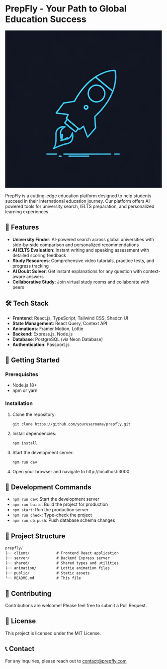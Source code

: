 
# PrepFly - Your Path to Global Education Success

![PrepFly Logo](generated-icon.png)

PrepFly is a cutting-edge education platform designed to help students succeed in their international education journey. Our platform offers AI-powered tools for university search, IELTS preparation, and personalized learning experiences.

## 🚀 Features

- **University Finder**: AI-powered search across global universities with side-by-side comparison and personalized recommendations
- **AI IELTS Evaluation**: Instant writing and speaking assessment with detailed scoring feedback
- **Study Resources**: Comprehensive video tutorials, practice tests, and progress tracking
- **AI Doubt Solver**: Get instant explanations for any question with context-aware answers
- **Collaborative Study**: Join virtual study rooms and collaborate with peers

## 🛠️ Tech Stack

- **Frontend**: React.js, TypeScript, Tailwind CSS, Shadcn UI
- **State Management**: React Query, Context API
- **Animations**: Framer Motion, Lottie
- **Backend**: Express.js, Node.js
- **Database**: PostgreSQL (via Neon Database)
- **Authentication**: Passport.js

## 🏁 Getting Started

### Prerequisites

- Node.js 18+
- npm or yarn

### Installation

1. Clone the repository:
   ```
   git clone https://github.com/yourusername/prepfly.git
   ```

2. Install dependencies:
   ```
   npm install
   ```

3. Start the development server:
   ```
   npm run dev
   ```

4. Open your browser and navigate to http://localhost:3000

## 🧪 Development Commands

- `npm run dev`: Start the development server
- `npm run build`: Build the project for production
- `npm start`: Run the production server
- `npm run check`: Type-check the project
- `npm run db:push`: Push database schema changes

## 📝 Project Structure

```
prepfly/
├── client/            # Frontend React application
├── server/            # Backend Express server
├── shared/            # Shared types and utilities
├── animation/         # Lottie animation files
├── public/            # Static assets
└── README.md          # This file
```

## 🤝 Contributing

Contributions are welcome! Please feel free to submit a Pull Request.

## 📄 License

This project is licensed under the MIT License.

## 📞 Contact

For any inquiries, please reach out to [contact@prepfly.com](mailto:contact@prepfly.com)
